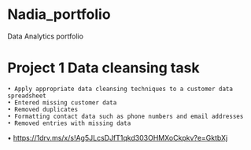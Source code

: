 # Nadia_portfolio
Data Analytics portfolio
# Project 1 Data cleansing task
	• Apply appropriate data cleansing techniques to a customer data spreadsheet
	• Entered missing customer data 
	• Removed duplicates 
	• Formatting contact data such as phone numbers and email addresses
	• Removed entries with missing data
 • https://1drv.ms/x/s!Ag5JLcsDJfT1qkd303OHMXoCkpkv?e=GktbXj
